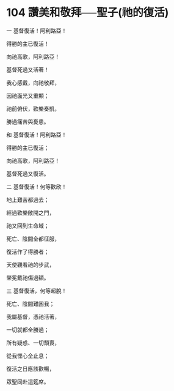 # 104 讚美和敬拜──聖子(祂的復活)

一 基督復活！阿利路亞！

得勝的主已復活！

向祂高歌，阿利路亞！

基督死過又活著！

我心感戴，向祂敬拜，

因祂面光又重顯；

祂前俯伏，歡樂奏凱，

勝過痛苦與憂患。

和 基督復活！阿利路亞！

得勝的主已復活；

向祂高歌，阿利路亞！

基督死過又復活。

二 基督復活！何等歡欣！

地上艱苦都過去；

經過歡樂敞開之門，

祂又回到生命域；

死亡、陰間全都征服，

復活作了得勝者；

天使觀看祂的步武，

榮冕戴祂傷過額。

三 基督復活，何等超脫！

死亡、陰間難困我；

我屬基督，憑祂活著，

一切就都全勝過；

所有疑惑、一切頹喪，

從我慄心全止息；

復活之日應該歡暢，

眾聖同赴這筵席。

